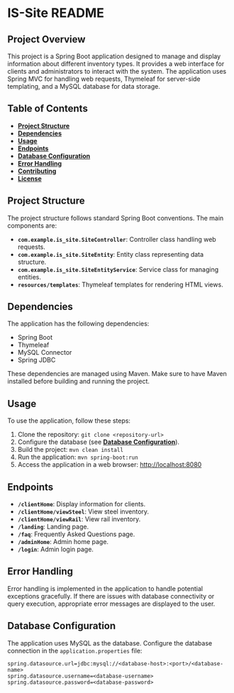 # IS-Site README

## Project Overview

This project is a Spring Boot application designed to manage and display information about different inventory types. It provides a web interface for clients and administrators to interact with the system. The application uses Spring MVC for handling web requests, Thymeleaf for server-side templating, and a MySQL database for data storage.

## Table of Contents

- [**Project Structure**](#project-structure)
- [**Dependencies**](#dependencies)
- [**Usage**](#usage)
- [**Endpoints**](#endpoints)
- [**Database Configuration**](#database-configuration)
- [**Error Handling**](#error-handling)
- [**Contributing**](#contributing)
- [**License**](#license)

## Project Structure

The project structure follows standard Spring Boot conventions. The main components are:

- **`com.example.is_site.SiteController`**: Controller class handling web requests.
- **`com.example.is_site.SiteEntity`**: Entity class representing data structure.
- **`com.example.is_site.SiteEntityService`**: Service class for managing entities.
- **`resources/templates`**: Thymeleaf templates for rendering HTML views.

## Dependencies

The application has the following dependencies:

- Spring Boot
- Thymeleaf
- MySQL Connector
- Spring JDBC

These dependencies are managed using Maven. Make sure to have Maven installed before building and running the project.

## Usage

To use the application, follow these steps:

1. Clone the repository: `git clone <repository-url>`
2. Configure the database (see [**Database Configuration**](#database-configuration)).
3. Build the project: `mvn clean install`
4. Run the application: `mvn spring-boot:run`
5. Access the application in a web browser: [http://localhost:8080](http://localhost:8080)

## Endpoints

- **`/clientHome`**: Display information for clients.
- **`/clientHome/viewSteel`**: View steel inventory.
- **`/clientHome/viewRail`**: View rail inventory.
- **`/landing`**: Landing page.
- **`/faq`**: Frequently Asked Questions page.
- **`/adminHome`**: Admin home page.
- **`/login`**: Admin login page.

## Error Handling
Error handling is implemented in the application to handle potential exceptions gracefully. If there are issues with database connectivity or query execution, appropriate error messages are displayed to the user.

## Database Configuration

The application uses MySQL as the database. Configure the database connection in the `application.properties` file:

```properties
spring.datasource.url=jdbc:mysql://<database-host>:<port>/<database-name>
spring.datasource.username=<database-username>
spring.datasource.password=<database-password> 
